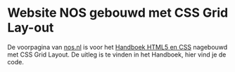 # Website NOS gebouwd met CSS Grid Lay-out

De voorpagina van [nos.nl](https://nos.nl) is voor het [Handboek HTML5 en CSS](https://handboek-html-css.nl) nagebouwd met CSS Grid Layout. De uitleg is te vinden in het Handboek, hier vind je de code.

